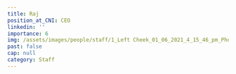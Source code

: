 ```yaml
---
title: Raj
position_at_CNI: CEO
linkedin: ''
importance: 6
img: /assets/images/people/staff/1_Left Cheek_01_06_2021_4_15_46_pm_Phone.jpg
past: false
cap: null
category: Staff
---
```


